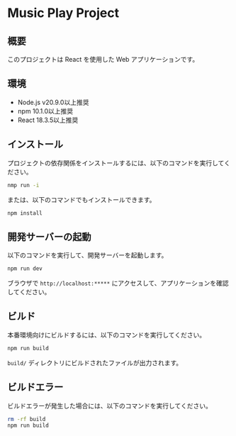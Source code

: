 # Music Play Project

## 概要
このプロジェクトは React を使用した Web アプリケーションです。

## 環境
- Node.js v20.9.0以上推奨
- npm 10.1.0以上推奨
- React 18.3.5以上推奨

## インストール
プロジェクトの依存関係をインストールするには、以下のコマンドを実行してください。

```sh
nmp run -i
```

または、以下のコマンドでもインストールできます。

```sh
npm install
```

## 開発サーバーの起動
以下のコマンドを実行して、開発サーバーを起動します。

```sh
npm run dev
```

ブラウザで `http://localhost:*****` にアクセスして、アプリケーションを確認してください。

## ビルド
本番環境向けにビルドするには、以下のコマンドを実行してください。

```sh
npm run build
```

`build/` ディレクトリにビルドされたファイルが出力されます。

## ビルドエラー
ビルドエラーが発生した場合には、以下のコマンドを実行してください。
```sh
rm -rf build
npm run build
```


